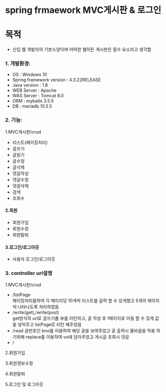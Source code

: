 # spring frmaework MVC게시판 & 로그인

# 목적
   + 신입 웹 개발자의 기본소양이며 어떠한 웹이든 게시판은 필수 요소라고 생각함

### 1. 개발환경:  
   + OS : Windows 10  
   + Spring framework version : 4.3.22RELEASE  
   + Java version : 1.8  
   + WEB Server : Apache  
   + WAS Server : Tomcat 8.0  
   + ORM : mybatis 3.5.5  
   + DB : mariadb 10.5.5  

### 2. 기능:  
  1.MVC게시판/crud    
  + 리스트(페이징처리)   
  + 글쓰기    
  + 글읽기    
  + 글수정   
  + 글삭제  
  + 댓글작성    
  + 댓글수정   
  + 댓글삭제    
  + 검색
  + 조회수    
  
  #### 2.회원    
  + 회원가입    
  + 회원수정    
  + 회원탈퇴    
  
   #### 3.로그인/로그아웃    
  + 사용자 로그인/로그아웃   
  
### 3. controller url설명  
   1.MVC게시판/crud    
   + /listPage  
     페이징처리를하여 각 페이지당 10개씩 리스트를 출력 할 수 있게했고 5개의 페이지씩 나타나도록 처리하였음  
   + /write(get),/write(post)  
     get방식의 url로 글쓰기폼 뷰를 리턴하고, 글 작성 후 1페이지로 이동 할 수 있게 값을 넣어주고 listPage로 리턴 해주었음       
   + /read
     글번호인 bno를 이용하여 해당 글을 보여주었고 글 출력시 줄바꿈을 적용 하기위해 replace를 이용하여 vo에 담아주었고
     게시글 조회시 댓글 
   + /
      
   
   
   
   2.회원가입  
  
   3.회원정보수정  
   
   4.회원탈퇴  
  
   5.로그인 및 로그아웃  

















